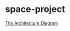 # space-project
[The Architecture Diagram](https://lucid.app/lucidchart/931e5e39-b15a-46e7-a4de-1ddb136ca009/edit?invitationId=inv_0ef2ceed-0db6-42b4-add1-d4477c7c061b&page=0_0# 
)